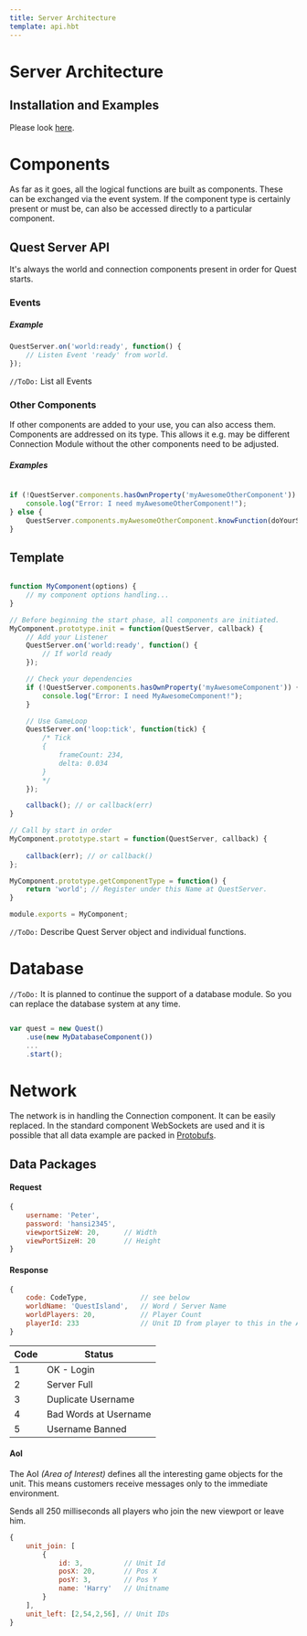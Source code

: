 ```yaml
---
title: Server Architecture
template: api.hbt
---
```


# Server Architecture

## Installation and Examples

Please look [here](./../index.md).


# Components

As far as it goes, all the logical functions are built as components. These can be exchanged via the event system. If the component type is certainly present or must be, can also be accessed directly to a particular component.

## Quest Server API

It's always the world and connection components present in order for Quest starts.

### Events

##### Example

```js
QuestServer.on('world:ready', function() {
	// Listen Event 'ready' from world.
});
```

`//ToDo:` List all Events

### Other Components

If other components are added to your use, you can also access them. Components are addressed on its type. This allows it e.g. may be different Connection Module without the other components need to be adjusted.

##### Examples

```js

if (!QuestServer.components.hasOwnProperty('myAwesomeOtherComponent')) {
	console.log("Error: I need myAwesomeOtherComponent!");
} else {
	QuestServer.components.myAwesomeOtherComponent.knowFunction(doYourStuff);
}

```

## Template

```js

function MyComponent(options) {
	// my component options handling...
}

// Before beginning the start phase, all components are initiated.
MyComponent.prototype.init = function(QuestServer, callback) {
	// Add your Listener
	QuestServer.on('world:ready', function() {
		// If world ready
	});

	// Check your dependencies
	if (!QuestServer.components.hasOwnProperty('myAwesomeComponent')) {
		console.log("Error: I need MyAwesomeComponent!");
	}

	// Use GameLoop
	QuestServer.on('loop:tick', function(tick) {
		/* Tick
		{
			frameCount: 234,
			delta: 0.034
		}
		*/
	});

	callback(); // or callback(err)
}

// Call by start in order
MyComponent.prototype.start = function(QuestServer, callback) {
	
	callback(err); // or callback()
};

MyComponent.prototype.getComponentType = function() {
	return 'world'; // Register under this Name at QuestServer.
}

module.exports = MyComponent;

```

`//ToDo:` Describe Quest Server object and individual functions.

# Database

`//ToDo:` It is planned to continue the support of a database module. So you can replace the database system at any time.

```js

var quest = new Quest()
	.use(new MyDatabaseComponent())
	...
	.start();

```

# Network

The network is in handling the Connection component. It can be easily replaced. In the standard component WebSockets are used and it is possible that all data example are packed in [Protobufs](https://developers.google.com/protocol-buffers/docs/overview).

## Data Packages

#### Request

```js
{
	username: 'Peter',
	password: 'hansi2345',
	viewportSizeW: 20, 		// Width
	viewPortSizeH: 20 		// Height
}
```

#### Response

```js
{
	code: CodeType, 			// see below
	worldName: 'QuestIsland', 	// Word / Server Name
	worldPlayers: 20, 			// Player Count
	playerId: 233 				// Unit ID from player to this in the AoI's to see again.
}
```

Code | Status
-----|-------
1    | OK - Login
2    | Server Full
3 	 | Duplicate Username
4    | Bad Words at Username
5    | Username Banned

#### AoI

The AoI *(Area of Interest)* defines all the interesting game objects for the unit. This means customers receive messages only to the immediate environment.

Sends all 250 milliseconds all players who join the new viewport or leave him.

```js
{
	unit_join: [
		{
			id: 3,			// Unit Id
			posX: 20,		// Pos X
			posY: 3,		// Pos Y
			name: 'Harry'	// Unitname
		}
	],
	unit_left: [2,54,2,56], // Unit IDs
}
```
